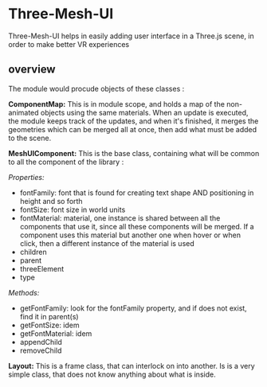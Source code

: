 # Three-Mesh-UI
Three-Mesh-UI helps in easily adding user interface in a Three.js scene, in order to make better VR experiences

## overview

The module would procude objects of these classes :

**ComponentMap:**
This is in module scope, and holds a map of the non-animated objects using the same materials.
When an update is executed, the module keeps track of the updates, and when it's finished, it merges the geometries which can be merged all at once, then add what must be added to the scene.

**MeshUIComponent:**
This is the base class, containing what will be common to all the component of the library :

*Properties:*
- fontFamily: font that is found for creating text shape AND positioning in height and so forth
- fontSize: font size in world units
- fontMaterial: material, one instance is shared between all the components that use it, since all these components will be merged. If a component uses this material but another one when hover or when click, then a different instance of the material is used
- children
- parent
- threeElement
- type

*Methods:*
- getFontFamily: look for the fontFamily property, and if does not exist, find it in parent(s)
- getFontSize: idem
- getFontMaterial: idem
- appendChild
- removeChild

**Layout:**
This is a frame class, that can interlock on into another.
Is is a very simple class, that does not know anything about what is inside.

